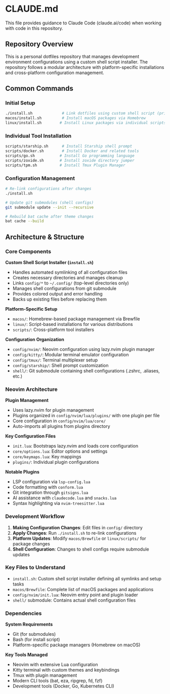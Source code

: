 # CLAUDE.md

This file provides guidance to Claude Code (claude.ai/code) when working with code in this repository.

## Repository Overview

This is a personal dotfiles repository that manages development environment configurations using a custom shell script installer. The repository follows a modular architecture with platform-specific installations and cross-platform configuration management.

## Common Commands

### Initial Setup
```bash
./install.sh             # Link dotfiles using custom shell script (primary installer)
macos/install.sh         # Install macOS packages via Homebrew
linux/install.sh        # Install Linux packages via individual scripts
```

### Individual Tool Installation
```bash
scripts/starship.sh      # Install Starship shell prompt
scripts/docker.sh        # Install Docker and related tools
scripts/go.sh           # Install Go programming language
scripts/zoxide.sh       # Install zoxide directory jumper
scripts/tpm.sh          # Install Tmux Plugin Manager
```

### Configuration Management
```bash
# Re-link configurations after changes
./install.sh

# Update git submodules (shell configs)
git submodule update --init --recursive

# Rebuild bat cache after theme changes
bat cache --build
```

## Architecture & Structure

### Core Components

**Custom Shell Script Installer (`install.sh`)**
- Handles automated symlinking of all configuration files
- Creates necessary directories and manages cleanup
- Links `config/*` to `~/.config/` (top-level directories only)
- Manages shell configurations from git submodule
- Provides colored output and error handling
- Backs up existing files before replacing them

**Platform-Specific Setup**
- `macos/`: Homebrew-based package management via Brewfile
- `linux/`: Script-based installations for various distributions
- `scripts/`: Cross-platform tool installers

**Configuration Organization**
- `config/nvim/`: Neovim configuration using lazy.nvim plugin manager
- `config/kitty/`: Modular terminal emulator configuration
- `config/tmux/`: Terminal multiplexer setup
- `config/starship/`: Shell prompt customization
- `shell/`: Git submodule containing shell configurations (.zshrc, .aliases, etc.)

### Neovim Architecture

**Plugin Management**
- Uses lazy.nvim for plugin management
- Plugins organized in `config/nvim/lua/plugins/` with one plugin per file
- Core configuration in `config/nvim/lua/core/`
- Auto-imports all plugins from plugins directory

**Key Configuration Files**
- `init.lua`: Bootstraps lazy.nvim and loads core configuration
- `core/options.lua`: Editor options and settings
- `core/keymaps.lua`: Key mappings
- `plugins/`: Individual plugin configurations

**Notable Plugins**
- LSP configuration via `lsp-config.lua`
- Code formatting with `conform.lua`
- Git integration through `gitsigns.lua`
- AI assistance with `claudecode.lua` and `snacks.lua`
- Syntax highlighting via `nvim-treesitter.lua`

### Development Workflow

1. **Making Configuration Changes**: Edit files in `config/` directory
2. **Apply Changes**: Run `./install.sh` to re-link configurations
3. **Platform Updates**: Modify `macos/Brewfile` or `linux/scripts/` for package changes
4. **Shell Configuration**: Changes to shell configs require submodule updates

### Key Files to Understand

- `install.sh`: Custom shell script installer defining all symlinks and setup tasks
- `macos/Brewfile`: Complete list of macOS packages and applications
- `config/nvim/init.lua`: Neovim entry point and plugin loader
- `shell/` submodule: Contains actual shell configuration files

### Dependencies

**System Requirements**
- Git (for submodules)
- Bash (for install script)
- Platform-specific package managers (Homebrew on macOS)

**Key Tools Managed**
- Neovim with extensive Lua configuration
- Kitty terminal with custom themes and keybindings
- Tmux with plugin management
- Modern CLI tools (bat, eza, ripgrep, fd, fzf)
- Development tools (Docker, Go, Kubernetes CLI)